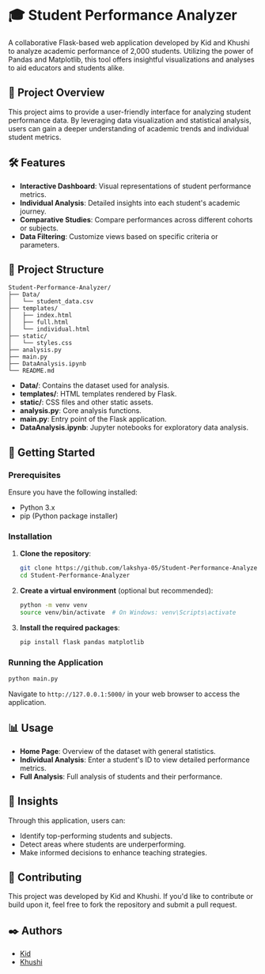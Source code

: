 # 🎓 Student Performance Analyzer

A collaborative Flask-based web application developed by Kid and Khushi to analyze academic performance of 2,000 students. Utilizing the power of Pandas and Matplotlib, this tool offers insightful visualizations and analyses to aid educators and students alike.

## 📌 Project Overview

This project aims to provide a user-friendly interface for analyzing student performance data. By leveraging data visualization and statistical analysis, users can gain a deeper understanding of academic trends and individual student metrics.

## 🛠️ Features

- **Interactive Dashboard**: Visual representations of student performance metrics.
- **Individual Analysis**: Detailed insights into each student's academic journey.
- **Comparative Studies**: Compare performances across different cohorts or subjects.
- **Data Filtering**: Customize views based on specific criteria or parameters.

## 📂 Project Structure

```
Student-Performance-Analyzer/
├── Data/
│   └── student_data.csv
├── templates/
│   ├── index.html
│   ├── full.html
│   └── individual.html
├── static/
│   └── styles.css
├── analysis.py
├── main.py
├── DataAnalysis.ipynb
└── README.md
```

- **Data/**: Contains the dataset used for analysis.
- **templates/**: HTML templates rendered by Flask.
- **static/**: CSS files and other static assets.
- **analysis.py**: Core analysis functions.
- **main.py**: Entry point of the Flask application.
- **DataAnalysis.ipynb**: Jupyter notebooks for exploratory data analysis.

## 🚀 Getting Started

### Prerequisites

Ensure you have the following installed:

- Python 3.x
- pip (Python package installer)

### Installation

1. **Clone the repository**:

   ```bash
   git clone https://github.com/lakshya-05/Student-Performance-Analyzer.git
   cd Student-Performance-Analyzer
   ```

2. **Create a virtual environment** (optional but recommended):

   ```bash
   python -m venv venv
   source venv/bin/activate  # On Windows: venv\Scripts\activate
   ```

3. **Install the required packages**:

   ```bash
   pip install flask pandas matplotlib
   ```

### Running the Application

```bash
python main.py
```

Navigate to `http://127.0.0.1:5000/` in your web browser to access the application.

## 📊 Usage

- **Home Page**: Overview of the dataset with general statistics.
- **Individual Analysis**: Enter a student's ID to view detailed performance metrics.
- **Full Analysis**: Full analysis of students and their performance.

## 🧠 Insights

Through this application, users can:

- Identify top-performing students and subjects.
- Detect areas where students are underperforming.
- Make informed decisions to enhance teaching strategies.

## 🤝 Contributing

This project was developed by Kid and Khushi. If you'd like to contribute or build upon it, feel free to fork the repository and submit a pull request.

## ✒️ Authors

- [Kid](https://github.com/lakshya-05)
- [Khushi](https://github.com/jainkhushi22)
